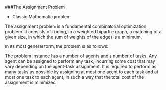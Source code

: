 ###The Assignment Problem
- Classic Mathematic problem

The assignment problem is a fundamental combinatorial optimization problem. It consists of finding, in a weighted bipartite graph, a matching of a given size, in which the sum of weights of the edges is a minimum.


In its most general form, the problem is as follows:

The problem instance has a number of agents and a number of tasks. Any agent can be assigned to perform any task, incurring some cost that may vary depending on the agent-task assignment. It is required to perform as many tasks as possible by assigning at most one agent to each task and at most one task to each agent, in such a way that the total cost of the assignment is minimized.
